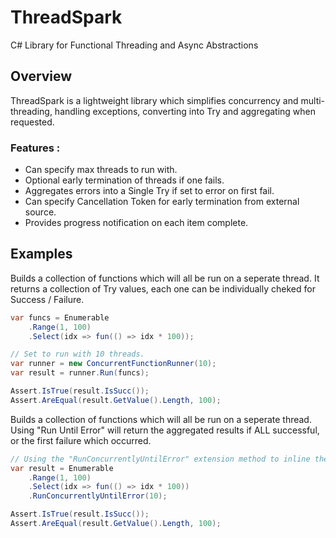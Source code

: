 # ThreadSpark
C# Library for Functional Threading and Async Abstractions

## Overview

ThreadSpark is a lightweight library which simplifies concurrency and multi-threading, handling exceptions, converting into Try<T> and aggregating when requested.

### Features :
 * Can specify max threads to run with.
 * Optional early termination of threads if one fails.
 * Aggregates errors into a Single Try<T> if set to error on first fail.
 * Can specify Cancellation Token for early termination from external source.
 * Provides progress notification on each item complete.
 
## Examples

Builds a collection of functions which will all be run on a seperate thread.
It returns a collection of Try<T> values, each one can be individually cheked for Success / Failure.
```csharp
var funcs = Enumerable
	.Range(1, 100)
	.Select(idx => fun(() => idx * 100));

// Set to run with 10 threads.
var runner = new ConcurrentFunctionRunner(10);
var result = runner.Run(funcs);

Assert.IsTrue(result.IsSucc());
Assert.AreEqual(result.GetValue().Length, 100);
```

Builds a collection of functions which will all be run on a seperate thread.
Using "Run Until Error" will return the aggregated results if ALL successful, or the first failure which occurred.
```csharp
// Using the "RunConcurrentlyUntilError" extension method to inline the call.
var result = Enumerable
	.Range(1, 100)
	.Select(idx => fun(() => idx * 100))
	.RunConcurrentlyUntilError(10);

Assert.IsTrue(result.IsSucc());
Assert.AreEqual(result.GetValue().Length, 100);
```
